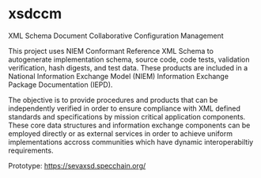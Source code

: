 # xsdccm
XML Schema Document Collaborative Configuration Management

This project uses NIEM Conformant Reference XML Schema to autogenerate implementation schema, source code, code tests, validation verification, hash digests, and test data.  These products are included in a National Information Exchange Model (NIEM) Information Exchange Package Documentation (IEPD).

The objective is to provide procedures and products that can be independently verified in order to ensure compliance with XML defined standards and specifications by mission critical application components.  These core data structures and information exchange components can be employed directly or as external services in order to achieve uniform implementations accross communities which have dynamic interoperabiltiy requirements.

Prototype: https://sevaxsd.specchain.org/



